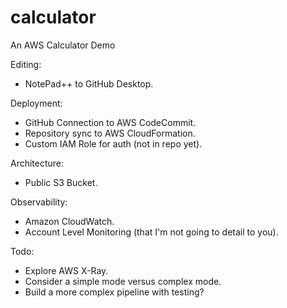 # calculator
An AWS Calculator Demo

Editing:
- NotePad++ to GitHub Desktop.

Deployment:
- GitHub Connection to AWS CodeCommit.
- Repository sync to AWS CloudFormation.
- Custom IAM Role for auth (not in repo yet).

Architecture:
- Public S3 Bucket.

Observability:
- Amazon CloudWatch.
- Account Level Monitoring (that I'm not going to detail to you).

Todo:
- Explore AWS X-Ray.
- Consider a simple mode versus complex mode.
- Build a more complex pipeline with testing?
